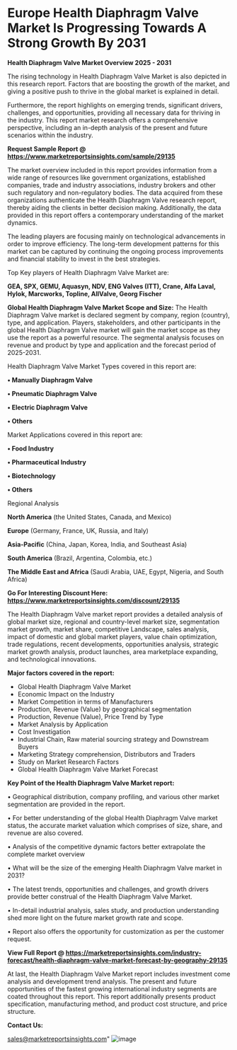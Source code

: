 # Europe Health Diaphragm Valve Market Is Progressing Towards A Strong Growth By 2031

<Strong> Health Diaphragm Valve Market Overview 2025 - 2031</strong>

The rising technology in Health Diaphragm Valve Market is also depicted in this research report. Factors that are boosting the growth of the market, and giving a positive push to thrive in the global market is explained in detail.

Furthermore, the report highlights on emerging trends, significant drivers, challenges, and opportunities, providing all necessary data for thriving in the industry. This report market research offers a comprehensive perspective, including an in-depth analysis of the present and future scenarios within the industry.

<strong>Request Sample Report @ <a href=https://www.marketreportsinsights.com/sample/29135>https://www.marketreportsinsights.com/sample/29135</a></strong>

The market overview included in this report provides information from a wide range of resources like government organizations, established companies, trade and industry associations, industry brokers and other such regulatory and non-regulatory bodies. The data acquired from these organizations authenticate the Health Diaphragm Valve research report, thereby aiding the clients in better decision making. Additionally, the data provided in this report offers a contemporary understanding of the market dynamics.

The leading players are focusing mainly on technological advancements in order to improve efficiency. The long-term development patterns for this market can be captured by continuing the ongoing process improvements and financial stability to invest in the best strategies.

Top Key players of Health Diaphragm Valve Market are:

<strong>GEA, SPX, GEMU, Aquasyn, NDV, ENG Valves (ITT), Crane, Alfa Laval, Hylok, Marcworks, Topline, AllValve, Georg Fischer</strong>

<strong><b>Global Health Diaphragm Valve Market Scope and Size:</b></strong>
The Health Diaphragm Valve market is declared segment by company, region (country), type, and application. Players, stakeholders, and other participants in the global Health Diaphragm Valve market will gain the market scope as they use the report as a powerful resource. The segmental analysis focuses on revenue and product by type and application and the forecast period of 2025-2031.

Health Diaphragm Valve Market Types covered in this report are:

<strong>• Manually Diaphragm Valve

• Pneumatic Diaphragm Valve

• Electric Diaphragm Valve

• Others</strong>

Market Applications covered in this report are:

<strong>• Food Industry

• Pharmaceutical Industry

• Biotechnology

• Others</strong> 

Regional Analysis

<strong>North America</strong> (the United States, Canada, and Mexico)

<strong>Europe</strong> (Germany, France, UK, Russia, and Italy)

<strong>Asia-Pacific</strong> (China, Japan, Korea, India, and Southeast Asia)

<strong>South America</strong> (Brazil, Argentina, Colombia, etc.)

<strong>The Middle East and Africa</strong> (Saudi Arabia, UAE, Egypt, Nigeria, and South Africa)

<strong>Go For Interesting Discount Here: <a href=https://www.marketreportsinsights.com/discount/29135>https://www.marketreportsinsights.com/discount/29135</a></strong>

The Health Diaphragm Valve market report provides a detailed analysis of global market size, regional and country-level market size, segmentation market growth, market share, competitive Landscape, sales analysis, impact of domestic and global market players, value chain optimization, trade regulations, recent developments, opportunities analysis, strategic market growth analysis, product launches, area marketplace expanding, and technological innovations.

<strong><b>Major factors covered in the report:</b></strong>
<ul>
  <li>Global Health Diaphragm Valve Market </li>
  <li>Economic Impact on the Industry</li>
  <li>Market Competition in terms of Manufacturers</li>
  <li>Production, Revenue (Value) by geographical segmentation</li>
  <li>Production, Revenue (Value), Price Trend by Type</li>
  <li>Market Analysis by Application</li>
  <li>Cost Investigation</li>
  <li>Industrial Chain, Raw material sourcing strategy and Downstream Buyers</li>
  <li>Marketing Strategy comprehension, Distributors and Traders</li>
  <li>Study on Market Research Factors</li>
  <li>Global Health Diaphragm Valve Market Forecast</li>
</ul>

<strong><b>Key Point of the Health Diaphragm Valve Market report:</b></strong>

• Geographical distribution, company profiling, and various other market segmentation are provided in the report.

• For better understanding of the global Health Diaphragm Valve market status, the accurate market valuation which comprises of size, share, and revenue are also covered.

• Analysis of the competitive dynamic factors better extrapolate the complete market overview

• What will be the size of the emerging Health Diaphragm Valve market in 2031?

• The latest trends, opportunities and challenges, and growth drivers provide better construal of the Health Diaphragm Valve Market.

• In-detail industrial analysis, sales study, and production understanding shed more light on the future market growth rate and scope.

• Report also offers the opportunity for customization as per the customer request.

<strong><b>View Full Report @ <a href=https://marketreportsinsights.com/industry-forecast/health-diaphragm-valve-market-forecast-by-geography-29135>https://marketreportsinsights.com/industry-forecast/health-diaphragm-valve-market-forecast-by-geography-29135</a></b></strong>


At last, the Health Diaphragm Valve Market report includes investment come analysis and development trend analysis. The present and future opportunities of the fastest growing international industry segments are coated throughout this report. This report additionally presents product specification, manufacturing method, and product cost structure, and price structure.

<strong>Contact Us:</strong>

sales@marketreportsinsights.com"
![image](https://github.com/user-attachments/assets/abdb939f-9dd3-47a5-b721-6f8a29db665a)
